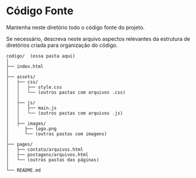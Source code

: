 # Código Fonte

Mantenha neste diretório todo o código fonte do projeto.

Se necessário, descreva neste arquivo aspectos relevantes da estrutura de diretórios criada para organização do código.


```plaintext
codigo/  (essa pasta aqui)
│
├── index.html
│
├── assets/
│   ├── css/
│   │   ├── style.css
│   │   └── (outros pastas com arquivos .css)
│   │
│   ├── js/
│   │   ├── main.js
│   │   └── (outros pastas com arquivos .js)
│   │
│   ├── images/
│      ├── logo.png
│      └── (outras pastas com imagens)
│
├── pages/
│   ├── contato/arquivos.html
│   ├── postagens/arquivos.html
│   └── (outras pastas das páginas)
│
└── README.md
```
